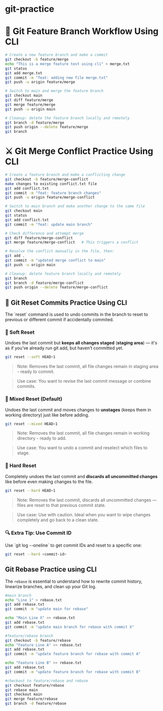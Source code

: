 # git-practice

# 🧪 Git Feature Branch Workflow Using CLI

```bash
# Create a new feature branch and make a commit
git checkout -b feature/merge
echo "This is a merge feature test using cli" > merge.txt
git status
git add merge.txt
git commit -m "feat: adding new file merge.txt"
git push -u origin feature/merge

# Switch to main and merge the feature branch
git checkout main
git diff feature/merge
git merge feature/merge
git push -u origin main

# Cleanup: delete the feature branch locally and remotely
git branch -d feature/merge
git push origin --delete feature/merge
git branch
```

# ⚔️ Git Merge Conflict Practice Using CLI

```bash
# Create a feature branch and make a conflicting change
git checkout -b feature/merge-conflict
make changes to existing conflict.txt file
git add conflict.txt
git commit -m "feat: feature branch changes"
git push -u origin feature/merge-conflict

# Switch to main branch and make another change to the same file
git checkout main
git status
git add conflict.txt
git commit -m "feat: update main branch"

# Check difference and attempt merge
git diff feature/merge-conflict
git merge feature/merge-conflict   # This triggers a conflict

# Resolve the conflict manually in the file, then:
git add .
git commit -m "updated merge conflict to main"
git push -u origin main

# Cleanup: delete feature branch locally and remotely
git branch
git branch -d feature/merge-conflict
git push origin --delete feature/merge-conflict
```

## 🔁 Git Reset Commits Practice Using CLI

The \`reset\` command is used to undo commits in the branch to reset to previous or different commit if accidentally commited.

### 🔸 Soft Reset

Undoes the last commit but **keeps all changes staged** (**staging area**) — it's as if you’ve already run git add, but haven’t committed yet.

```bash
git reset --soft HEAD~1
```

> Note: Removes the last commit, all file changes remain in staging area - ready to commit. 

> Use case: You want to revise the last commit message or combine commits.

### 🔸 Mixed Reset (Default)

Undoes the last commit and moves changes to **unstages** (keeps them in working directory) just like before adding.

```bash
git reset --mixed HEAD~1
```

> Note: Removes the last commit, all file changes remain in working directory - ready to add. 

> Use case: You want to undo a commit and reselect which files to stage.

### 🔸 Hard Reset

Completely undoes the last commit and **discards all uncommitted changes** like before even making changes to the file.

```bash
git reset --hard HEAD~1
```

> Note: Removes the last commit, discards all uncommitted changes — files are reset to that previous commit state.

> Use case: Use with caution. Ideal when you want to wipe changes completely and go back to a clean state.

### 🔍 Extra Tip: Use Commit ID

Use \`git log --oneline\` to get commit IDs and reset to a specific one:

```bash
git reset --hard <commit-id>
```

## Git Rebase Practice using CLI

The `rebase` is essential to understand how to rewrite commit history, linearize branches, and clean up your Git log.

```bash
#main branch
echo "Line 1" > rebase.txt
git add rebase.txt
git commit -m "update main for rebase"

echo "Main Line X" >> rebase.txt
git add rebase.txt
git commit -m "update main branch for rebase with commit X"

#feature/rebase branch
git checkout -b feature/rebase
echo "Feature Line A" >> rebase.txt 
git add rebase.txt
git commit -m "update feature branch for rebase with commit A"

echo "Feature Line B" >> rebase.txt
git add rebase.txt
git commit -m "update feature branch for rebase with commit B"

#checkout to feature/rebase and rebase
git checkout feature/rebase
git rebase main
git checkout main
git merge feature/rebase
git branch -d feature/rebase
```
